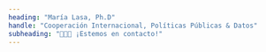 ```yaml
---
heading: "María Lasa, Ph.D"
handle: "Cooperación Internacional, Políticas Públicas & Datos"
subheading: "👩🏻‍💻 ¡Estemos en contacto!"
---
```

